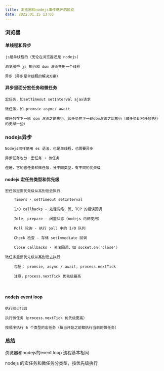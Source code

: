 ```yaml
---
title: 浏览器和nodejs事件循环的区别
date: 2022.01.15 13:05
---
```

### 浏览器



#### 单线程和异步

    js是单线程的（无论在浏览器还是 nodejs)
    
    浏览器中 js 执行和 dom 渲染共用一个线程
    
    异步（异步是单线程的解决方案）



#### 异步里面分宏任务和微任务

    宏任务，如setTimeout setInterval ajax请求
    
    微任务，如 promsie async/ await
    
    微任务在下一轮 dom 渲染之前执行，宏任务在下一轮dom渲染之后执行（微任务比宏任务执行的更早一些）



### nodejs异步

    Nodejs同样使用 es 语法，也是单线程，也需要异步
    
    异步任务也分：宏任务 + 微任务
    
    但是，它的宏任务和微任务，分不同类型，有不同的优先级



#### nodejs 宏任务类型和优先级 

    宏任务里面优先级从高到低去执行
    
        Timers - setTimeout setInterval
    
        I/O callbacks - 处理网络、流、TCP 的错误回调
    
        Idle, prepare - 闲置状态（nodejs 内部使用）
    
        Poll 轮询 - 执行 poll 中的 I/O 队列
    
        Check 检查 - 存储 setImmediate 回调
    
        Close callbacks - 关闭回调，如 socket.on('close')
    
    微任务里面优先级从高到低去执行
    
        包括： promsie, async / await, process.nextTick
    
        注意，process.nextTick 优先级最高


​        

#### nodejs event loop

    执行同步代码
    
    执行微任务（process.nextTick 优先级更高）
    
    按顺序执行 6 个类型的宏任务（每当开始之前都执行当前的微任务）



### 总结

浏览器和nodejs的event loop 流程基本相同

nodejs 的宏任务和微任务分类型，按优先级执行